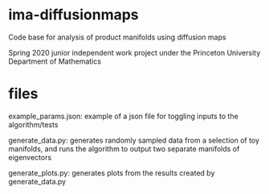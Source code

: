 # ima-diffusionmaps
Code base for analysis of product manifolds using diffusion maps

Spring 2020 junior independent work project under the Princeton University Department of Mathematics

# files
example_params.json: example of a json file for toggling inputs to the algorithm/tests

generate_data.py: generates randomly sampled data from a selection of toy manifolds, and runs the algorithm to output two separate manifolds of eigenvectors

generate_plots.py: generates plots from the results created by generate_data.py
